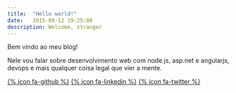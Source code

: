```yaml
---
title:  "Hello world!"
date:   2015-09-12 19:25:00
description: Welcome, stranger
---
```


Bem vindo ao meu blog!

Nele vou falar sobre desenvolvimento web com node.js, asp.net e angularjs, devops e mais qualquer coisa legal que vier a mente.

[{% icon fa-github %}][github] [{% icon fa-linkedin %}][linkedin] [{% icon fa-twitter %}][twitter]

[github]: http://github.rodrigoff.com
[linkedin]: http://br.linkedin.com/in/rodrigoff
[twitter]: http://twitter.com/rodrigoff